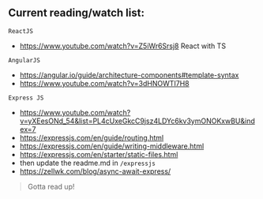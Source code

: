 ## Current reading/watch list:

`ReactJS`
- https://www.youtube.com/watch?v=Z5iWr6Srsj8 React with TS

`AngularJS`
- https://angular.io/guide/architecture-components#template-syntax
- https://www.youtube.com/watch?v=3dHNOWTI7H8

`Express JS`
- https://www.youtube.com/watch?v=yXEesONd_54&list=PL4cUxeGkcC9jsz4LDYc6kv3ymONOKxwBU&index=7
- https://expressjs.com/en/guide/routing.html
- https://expressjs.com/en/guide/writing-middleware.html
- https://expressjs.com/en/starter/static-files.html
- then update the readme.md in `/expressjs`
- https://zellwk.com/blog/async-await-express/

> Gotta read up!